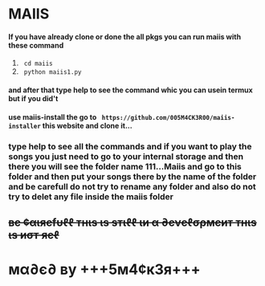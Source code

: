 # MAIIS
#### If you have already clone or done the all pkgs you can run maiis with these command
1. ` cd maiis`
2. ` python maiis1.py`

#### and after that type help to see the command whic you can usein termux but if you did't
#### use maiis-install the go to ` https://github.com/005M4CK3R00/maiis-installer` this website and clone it...

### type help to see all the commands and if you want to play the songs you just need to go to your internal storage and then there you will see the folder name 111...Maiis and go to this folder and then put your songs there by the name of the folder and be carefull do not try to rename any folder and also do not try to delet any file inside the maiis folder

## ~~~~вє ¢αιяєfυℓℓ тнιѕ ιѕ ѕтιℓℓ ιи α ∂єνєℓσρмєит тнιѕ ιѕ иσт яєℓ~~~~
# мα∂є∂ ву +++5м4¢к3я+++
